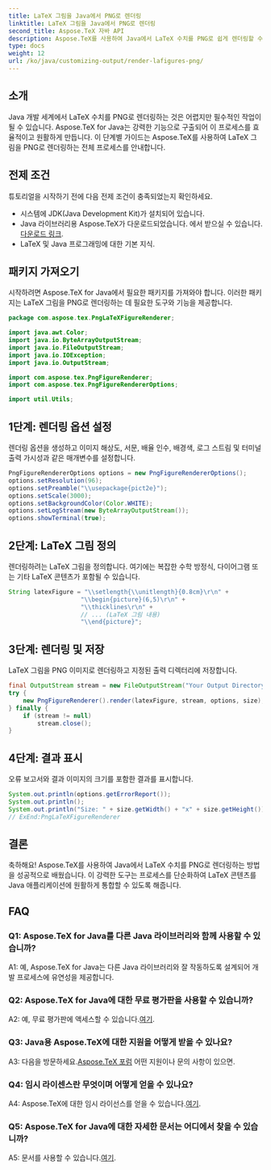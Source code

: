 ```yaml
---
title: LaTeX 그림을 Java에서 PNG로 렌더링
linktitle: LaTeX 그림을 Java에서 PNG로 렌더링
second_title: Aspose.TeX 자바 API
description: Aspose.TeX를 사용하여 Java에서 LaTeX 수치를 PNG로 쉽게 렌더링할 수 있습니다. 원활한 통합을 위해 이 가이드를 따르세요.
type: docs
weight: 12
url: /ko/java/customizing-output/render-lafigures-png/
---
```

## 소개

Java 개발 세계에서 LaTeX 수치를 PNG로 렌더링하는 것은 어렵지만 필수적인 작업이 될 수 있습니다. Aspose.TeX for Java는 강력한 기능으로 구출되어 이 프로세스를 효율적이고 원활하게 만듭니다. 이 단계별 가이드는 Aspose.TeX를 사용하여 LaTeX 그림을 PNG로 렌더링하는 전체 프로세스를 안내합니다.

## 전제 조건

튜토리얼을 시작하기 전에 다음 전제 조건이 충족되었는지 확인하세요.

- 시스템에 JDK(Java Development Kit)가 설치되어 있습니다.
-  Java 라이브러리용 Aspose.TeX가 다운로드되었습니다. 에서 받으실 수 있습니다.[다운로드 링크](https://releases.aspose.com/tex/java/).
- LaTeX 및 Java 프로그래밍에 대한 기본 지식.

## 패키지 가져오기

시작하려면 Aspose.TeX for Java에서 필요한 패키지를 가져와야 합니다. 이러한 패키지는 LaTeX 그림을 PNG로 렌더링하는 데 필요한 도구와 기능을 제공합니다.

```java
package com.aspose.tex.PngLaTeXFigureRenderer;

import java.awt.Color;
import java.io.ByteArrayOutputStream;
import java.io.FileOutputStream;
import java.io.IOException;
import java.io.OutputStream;

import com.aspose.tex.PngFigureRenderer;
import com.aspose.tex.PngFigureRendererOptions;

import util.Utils;
```

## 1단계: 렌더링 옵션 설정

렌더링 옵션을 생성하고 이미지 해상도, 서문, 배율 인수, 배경색, 로그 스트림 및 터미널 출력 가시성과 같은 매개변수를 설정합니다.

```java
PngFigureRendererOptions options = new PngFigureRendererOptions();
options.setResolution(96);
options.setPreamble("\\usepackage{pict2e}");
options.setScale(3000);
options.setBackgroundColor(Color.WHITE);
options.setLogStream(new ByteArrayOutputStream());
options.showTerminal(true);
```

## 2단계: LaTeX 그림 정의

렌더링하려는 LaTeX 그림을 정의합니다. 여기에는 복잡한 수학 방정식, 다이어그램 또는 기타 LaTeX 콘텐츠가 포함될 수 있습니다.

```java
String latexFigure = "\\setlength{\\unitlength}{0.8cm}\r\n" +
                    "\\begin{picture}(6,5)\r\n" +
                    "\\thicklines\r\n" +
                    // ... (LaTeX 그림 내용)
                    "\\end{picture}";
```

## 3단계: 렌더링 및 저장

LaTeX 그림을 PNG 이미지로 렌더링하고 지정된 출력 디렉터리에 저장합니다.

```java
final OutputStream stream = new FileOutputStream("Your Output Directory" + "text-and-formula.png");
try {
    new PngFigureRenderer().render(latexFigure, stream, options, size);
} finally {
    if (stream != null)
        stream.close();
}
```

## 4단계: 결과 표시

오류 보고서와 결과 이미지의 크기를 포함한 결과를 표시합니다.

```java
System.out.println(options.getErrorReport());
System.out.println();
System.out.println("Size: " + size.getWidth() + "x" + size.getHeight());
// ExEnd:PngLaTeXFigureRenderer
```

## 결론

축하해요! Aspose.TeX를 사용하여 Java에서 LaTeX 수치를 PNG로 렌더링하는 방법을 성공적으로 배웠습니다. 이 강력한 도구는 프로세스를 단순화하여 LaTeX 콘텐츠를 Java 애플리케이션에 원활하게 통합할 수 있도록 해줍니다.

## FAQ

### Q1: Aspose.TeX for Java를 다른 Java 라이브러리와 함께 사용할 수 있습니까?

A1: 예, Aspose.TeX for Java는 다른 Java 라이브러리와 잘 작동하도록 설계되어 개발 프로세스에 유연성을 제공합니다.

### Q2: Aspose.TeX for Java에 대한 무료 평가판을 사용할 수 있습니까?

 A2: 예, 무료 평가판에 액세스할 수 있습니다.[여기](https://releases.aspose.com/).

### Q3: Java용 Aspose.TeX에 대한 지원을 어떻게 받을 수 있나요?

 A3: 다음을 방문하세요.[Aspose.TeX 포럼](https://forum.aspose.com/c/tex/47) 어떤 지원이나 문의 사항이 있으면.

### Q4: 임시 라이센스란 무엇이며 어떻게 얻을 수 있나요?

 A4: Aspose.TeX에 대한 임시 라이선스를 얻을 수 있습니다.[여기](https://purchase.aspose.com/temporary-license/).

### Q5: Aspose.TeX for Java에 대한 자세한 문서는 어디에서 찾을 수 있습니까?

 A5: 문서를 사용할 수 있습니다.[여기](https://reference.aspose.com/tex/java/).